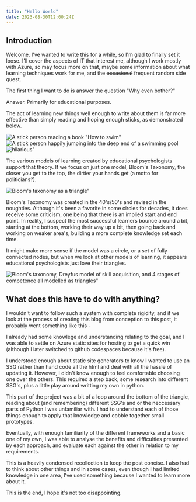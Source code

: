 ```yaml
---
title: "Hello World"
date: 2023-08-30T12:00:24Z
---
```

Introduction
------------
Welcome.
I've wanted to write this for a while, so I'm glad to finally set it loose.
I'll cover the aspects of IT that interest me, although I work mostly with Azure, so may focus more on that, maybe some information about what learning techniques work for me, and the ~~occasional~~ frequent random side quest.

The first thing I want to do is answer the question "Why even bother?"

Answer. Primarily for educational purposes.

The act of learning new things well enough to write about them is far more effective than simply reading and hoping enough sticks, as demonstrated below.

![A stick person reading a book "How to swim"](/hello-world/01.png)
![A stick person happily jumping into the deep end of a swimming pool](/hello-world/02.png)
![hilarious"](/hello-world/03.png)

The various models of learning created by educational psychologists support that theory. If we focus on just one model, Bloom's Taxonomy, the closer you get to the top, the dirtier your hands get (a motto for politicians?).

![Bloom's taxonomy as a triangle"](/hello-world/bloomstaxonomy.JPG)

Bloom's Taxonomy was created in the 40's/50's and revised in the noughties. Although it's been a favorite in some circles for decades, it does receive some criticism, one being that there is an implied start and end point. In reality, I suspect the most successful learners bounce around a bit, starting at the bottom, working their way up a bit, then going back and working on weaker area's, building a more complete knowledge set each time.

It might make more sense if the model was a circle, or a set of fully connected nodes, but when we look at other models of learning, it appears educational psychologists just love their triangles.

![Bloom's taxonomy, Dreyfus model of skill acquisition, and 4 stages of competence all modelled as triangles"](/hello-world/allthetriangles.JPG)

What does this have to do with anything?
-------
I wouldn't want to follow such a system with complete rigidity, and if we look at the process of creating this blog from conception to this post, it probably went something like this - 

I already had some knowlege and understanding relating to the goal, and I was able to settle on Azure static sites for hosting to get a quick win (although I later switched to github codespaces because it's free).

I understood enough about static site generators to know I wanted to use an SSG rather than hand code all the html and deal with all the hassle of updating it.  However, I didn't know enough to feel comfortable choosing one over the others. This required a step back, some research into different SSG's, plus a little play around writting my own in python.

This part of the project was a bit of a loop around the bottom of the triangle, reading about (and remembering) different SSG's and or the neccessary parts of Python I was unfamiliar with. I had to understand each of those things enough to apply that knowledge and cobble together small prototypes.

Eventually, with enough familiarity of the different frameworks and a basic one of my own, I was able to analyse the benefits and difficulties presented by each approach, and evaluate each against the other in relation to my requirements.

This is a heavily condensed recollection to keep the post concise. I also had to think about other things and in some cases, even though I had limited knowledge in one area, I've used something because I wanted to learn more about it.

This is the end, I hope it's not too disappointing.

